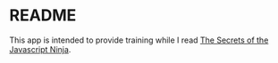 README
======

This app is intended to provide training while I read [The Secrets of the Javascript Ninja](https://www.manning.com/books/secrets-of-the-javascript-ninja). 
